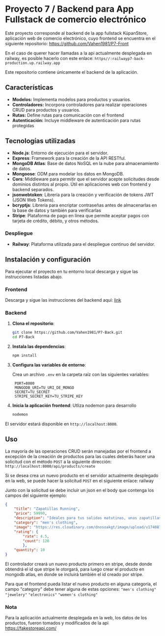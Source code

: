 # Proyecto 7 / Backend para App Fullstack de comercio electrónico

Este proyecto corresponde al backend de la app fullstack KüpanStore, aplicación web de comercio electrónico, cuyo frontend se encuentra en el siguiente repositorio: https://github.com/Vahen1981/P7-Front 

En el caso de querer hacer llamadas a la api actualmente desplegada en railway, es posible hacerlo con este enlace: `https//:railwayp7-back-production.up.railway.app`

Este repositorio contiene únicamente el backend de la aplicación.

## Características

- **Modelos:** Implementa modelos para productos y usuarios.
- **Controladores:** Incorpora controladores para realizar operaciones CRUD para productos y usuarios.
- **Rutas:** Define rutas para comunicación con el frontend
- **Autenticación:** Incluye middleware de autenticación para rutas protegidas

## Tecnologías utilizadas

- **Node.js**: Entorno de ejecución para el servidor.
- **Express**: Framework para la creación de la API RESTful.
- **MongoDB Atlas**: Base de datos NoSQL en la nube para almacenamiento de datos.
- **Mongoose**: ODM para modelar los datos en MongoDB.
- **Cors**: Middleware para permitir que el servidor acepte solicitudes desde dominios distintos al propio. Útil en aplicaciones web con frontend y backend separados.
- **jsonwebtoken**: Librería para la creación y verificación de tokens JWT (JSON Web Tokens).
- **bcryptjs**: Librería para encriptar contraseñas antes de almacenarlas en la base de datos y también para verificarlas
- **Stripe**: Plataforma de pago en línea que permite aceptar pagos con tarjeta de crédito, débito, y otros métodos.

### Despliegue

- **Railway**: Plataforma utilizada para el despliegue continuo del servidor.

## Instalación y configuración

Para ejecutar el proyecto en tu entorno local descarga y sigue las instrucciones listadas abajo.

### Frontend
Descarga y sigue las instrucciones del backend aquí: [link](https://github.com/Vahen1981/P7-Front)

### Backend

1. **Clona el repositorio**:

   ```bash
   git clone https://github.com/Vahen1981/P7-Back.git
   cd P7-Back
   ```

2. **Instala las dependencias**:

   ```bash
   npm install
   ```

3. **Configura las variables de entorno**:

   Crea un archivo `.env` en la carpeta raíz con las siguientes variables:

   ```env
    PORT=8000
    MONGODB_URI=TU_URI_DE_MONGO
    SECRET=TU_SECRET
    STRIPE_SECRET_KEY=TU_STRIPE_KEY
   ```

4. **Inicia la aplicación frontend**:
Utliza nodemon para desarrollo

   ```bash
   nodemon
   ```

El servidor estará disponible en `http://localhost:8000`.

## Uso

La mayoría de las operaciones CRUD serán manejadas por el frontend a excepción de la creación de productos para las cuales deberás hacer una solicitud con el método `POST` a la siguiente dirección: `http://localhost:8000/api/products/create`

Si se desea crea un nuevo producto en el servidor actualmente desplegado en la web, se puede hacer la solicitud `POST` en el siguiente enlace: railway

Junto con la solicitud se debe incluir un json en el body que contenga los campos del siguiente ejemplo:

```json
{
    "title": "Zapatillas Running",
    "price": 59990,
    "description": "Ideales para tus salidas matutinas, unas zapatillas que entregan comodidad y calidad, además de un super look",
    "category": "men's clothing",
    "image": "https://res.cloudinary.com/dnosoakgt/image/upload/v1740870364/cld-sample-5.jpg",
    "rating": { 
        "rate": 4.5, 
        "count": 120 
        },
    "quantity": 10
}
```
El controlador creará un nuevo producto primero en stripe, desde donde obtendrá el id que stripe le otorgará, para luego crear el producto en mongodb atlas, en donde se incluirá también el id creado por stripe.

Para que el frontend pueda listar el nuevo producto en alguna categoría, el campo "category" debe tener alguna de estas opciones:
    `"men's clothing"`
    `"jewelery"`
    `"electronics"`
    `"women's clothing"`

### Nota
Para la aplicación actualmente desplegada en la web, los datos de los productos, fueron tomados y modificados de la api https://fakestoreapi.com/
